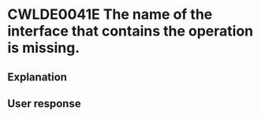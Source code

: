 # CWLDE0041E The name of the interface that contains the operation is missing.

## Explanation

## User response